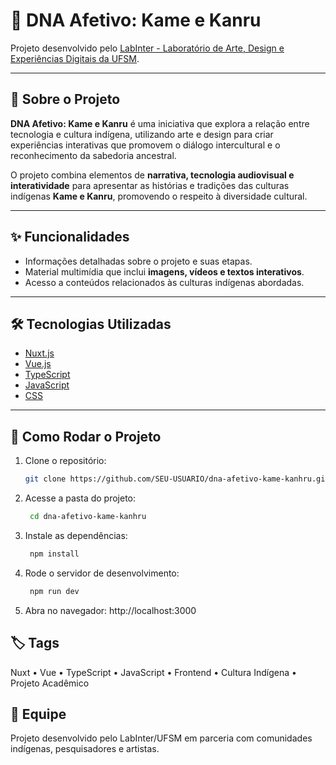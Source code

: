 # 🌱 DNA Afetivo: Kame e Kanru

Projeto desenvolvido pelo [LabInter - Laboratório de Arte, Design e Experiências Digitais da UFSM](http://www.labinter.ufsm.br/).

---

## 📖 Sobre o Projeto

**DNA Afetivo: Kame e Kanru** é uma iniciativa que explora a relação entre tecnologia e cultura indígena, utilizando arte e design para criar experiências interativas que promovem o diálogo intercultural e o reconhecimento da sabedoria ancestral.  

O projeto combina elementos de **narrativa, tecnologia audiovisual e interatividade** para apresentar as histórias e tradições das culturas indígenas **Kame e Kanru**, promovendo o respeito à diversidade cultural.

---

## ✨ Funcionalidades

- Informações detalhadas sobre o projeto e suas etapas.  
- Material multimídia que inclui **imagens, vídeos e textos interativos**.  
- Acesso a conteúdos relacionados às culturas indígenas abordadas.  

---

## 🛠️ Tecnologias Utilizadas

- [Nuxt.js](https://nuxt.com/)  
- [Vue.js](https://vuejs.org/)  
- [TypeScript](https://www.typescriptlang.org/)  
- [JavaScript](https://developer.mozilla.org/pt-BR/docs/Web/JavaScript)  
- [CSS](https://developer.mozilla.org/pt-BR/docs/Web/CSS)  

---

## 🚀 Como Rodar o Projeto

1. Clone o repositório:
   ```bash
   git clone https://github.com/SEU-USUARIO/dna-afetivo-kame-kanhru.git
2. Acesse a pasta do projeto:
   ```bash
    cd dna-afetivo-kame-kanhru
3. Instale as dependências:
   ```bash
    npm install
4. Rode o servidor de desenvolvimento:
   ```bash
    npm run dev
5. Abra no navegador:
http://localhost:3000

## 🏷️ Tags

Nuxt • Vue • TypeScript • JavaScript • Frontend • Cultura Indígena • Projeto Acadêmico

## 👥 Equipe

Projeto desenvolvido pelo LabInter/UFSM em parceria com comunidades indígenas, pesquisadores e artistas.

